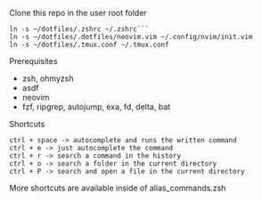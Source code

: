 Clone this repo in the user root folder
```
ln -s ~/dotfiles/.zshrc ~/.zshrc```
ln -s ~/dotfiles/.dotfiles/neovim.vim ~/.config/nvim/init.vim
ln -s ~/dotfiles/.tmux.conf ~/.tmux.conf
```

Prerequisites 
- zsh, ohmyzsh
- asdf
- neovim
- fzf, ripgrep, autojump, exa, fd, delta, bat


Shortcuts
```
ctrl + space -> autocomplete and runs the written command
ctrl + e -> just autocomplete the command
ctrl + r -> search a command in the history
ctrl + o -> search a folder in the current directory
ctrl + P -> search and open a file in the current directory
```

More shortcuts are available inside of alias_commands.zsh
